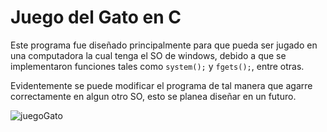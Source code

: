 # Juego del Gato en C

Este programa fue diseñado principalmente para que pueda ser jugado en una computadora la cual tenga el SO de windows, debido a que se implementaron funciones tales como `system();` y `fgets();`, entre otras.

Evidentemente se puede modificar el programa de tal manera que agarre correctamente en algun otro SO, esto se planea diseñar en un futuro.

![juegoGato](https://redmagisterial.s3.amazonaws.com/media/uploads/odas/thumbs_detail/42c9513adcffcd41375661c77a4ac81a.jpg "Juego del gato")